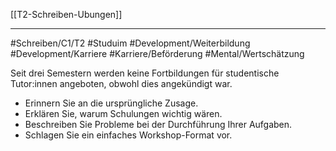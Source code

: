 [[T2-Schreiben-Ubungen]]

---

#Schreiben/C1/T2 #Studuim
#Development/Weiterbildung #Development/Karriere #Karriere/Beförderung #Mental/Wertschätzung


Seit drei Semestern werden keine Fortbildungen für studentische Tutor:innen angeboten, obwohl dies angekündigt war.
- Erinnern Sie an die ursprüngliche Zusage.
- Erklären Sie, warum Schulungen wichtig wären.
- Beschreiben Sie Probleme bei der Durchführung Ihrer Aufgaben.
- Schlagen Sie ein einfaches Workshop-Format vor.